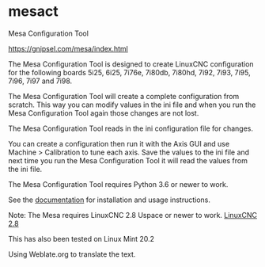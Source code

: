 # mesact
Mesa Configuration Tool

https://gnipsel.com/mesa/index.html

The Mesa Configuration Tool is designed to create LinuxCNC configuration for the
following boards 5i25, 6i25, 7i76e, 7i80db, 7i80hd, 7i92, 7i93, 7i95, 7i96, 7i97
and 7i98.

The Mesa Configuration Tool will create a complete configuration from scratch.
This way you can modify values in the ini file and when you run the Mesa
Configuration Tool again those changes are not lost.

The Mesa Configuration Tool reads in the ini configuration file for changes.

You can create a configuration then run it with the Axis GUI and use
Machine > Calibration to tune each axis. Save the values to the ini file and
next time you run the Mesa Configuration Tool it will read the values from the
ini file.

The Mesa Configuration Tool requires Python 3.6 or newer to work.

See the [documentation](https://gnipsel.com/mesa/index.html) for installation and
usage instructions.

Note: The Mesa requires LinuxCNC 2.8 Uspace or newer to work.
[LinuxCNC 2.8](https://gnipsel.com/linuxcnc/uspace/debian10-emc.html)

This has also been tested on Linux Mint 20.2

Using Weblate.org to translate the text.
